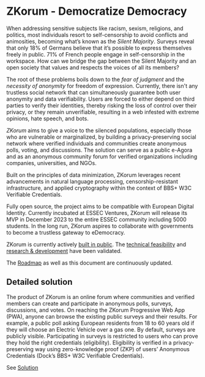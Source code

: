 # ZKorum - Democratize Democracy

When addressing sensitive subjects like racism, sexism, religions, and politics, most individuals resort to self-censorship to avoid conflicts and animosities, becoming what’s known as the *Silent Majority*. Surveys reveal that only 18% of Germans believe that it’s possible to express themselves freely in public. 71% of French people engage in self-censorship in the workspace. How can we bridge the gap between the Silent Majority and an open society that values and respects the voices of all its members?

The root of these problems boils down to the *fear of judgment* and the *necessity of anonymity* for freedom of expression. Currently, there isn't any trustless social network that can simultaneously guarantee both user anonymity and data verifiability. Users are forced to either depend on third parties to verify their identities, thereby risking the loss of control over their privacy, or they remain unverifiable, resulting in a web infested with extreme opinions, hate speech, and bots.

*ZKorum* aims to give a voice to the silenced populations, especially those who are vulnerable or marginalized, by building a privacy-preserving social network where verified individuals and communities create anonymous polls, voting, and discussions. The solution can serve as a public e-Agora and as an anonymous community forum for verified organizations including companies, universities, and NGOs.

Built on the principles of data minimization, ZKorum leverages recent advancements in natural language processing, censorship-resistant infrastructure, and applied cryptography within the context of BBS+ W3C Verifiable Credentials.

Fully open source, the project aims to be compatible with European Digital Identity. Currently incubated at ESSEC Ventures, ZKorum will release its MVP in December 2023 to the entire ESSEC community including 5000 students. In the long run, ZKorum aspires to collaborate with governments to become a trustless gateway to eDemocracy.

ZKorum is currently actively [built in public](https://github.com/zkorum/zkorum). The [technical feasibility](https://github.com/zkorum/poc/tree/main/vc-flow#how-does-it-work) and [research & development](https://github.com/docknetwork/crypto-wasm-ts/pull/19) have been validated.

The [Roadmap](https://github.com/zkorum/.github/blob/main/ROADMAP.md) as well as this document are continuously updated.

## Detailed solution

The product of ZKorum is an online forum where communities and verified members can create and participate in anonymous polls, surveys, discussions, and votes. On reaching the ZKorum Progressive Web App (PWA), anyone can browse the existing public surveys and their results. For example, a public poll asking European residents from 18 to 60 years old if they will choose an Electric Vehicle over a gas one. By default, surveys are publicly visible. Participating in surveys is restricted to users who can prove they hold the right credentials (eligibility). Eligibility is verified in a privacy-preserving way using zero-knowledge proof (ZKP) of users’ Anonymous Credentials (Dock’s BBS+ W3C Verifiable Credentials).

See [Solution](https://github.com/zkorum/.github/blob/main/SOLUTION.md)
